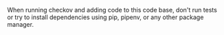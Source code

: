 When running checkov and adding code to this code base, don't run tests or try to install dependencies using pip, pipenv, or any other package manager.
